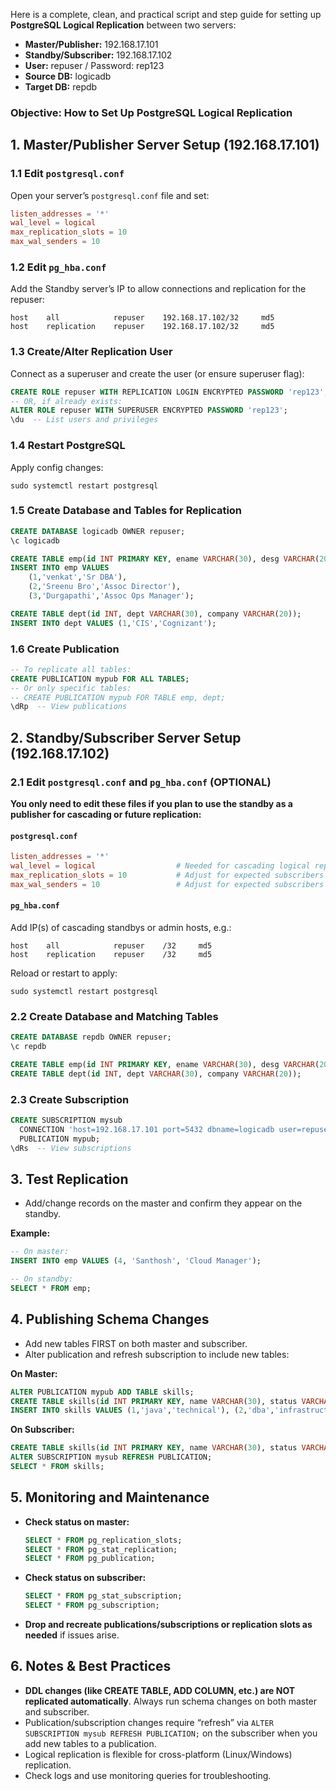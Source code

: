 Here is a complete, clean, and practical script and step guide for setting up **PostgreSQL Logical Replication** between two servers:  
- **Master/Publisher:** 192.168.17.101  
- **Standby/Subscriber:** 192.168.17.102  
- **User:** repuser / Password: rep123  
- **Source DB:** logicadb  
- **Target DB:** repdb

### Objective: How to Set Up PostgreSQL Logical Replication

## 1. Master/Publisher Server Setup (192.168.17.101)

### 1.1 Edit `postgresql.conf`
Open your server’s `postgresql.conf` file and set:
```conf
listen_addresses = '*'
wal_level = logical
max_replication_slots = 10
max_wal_senders = 10
```

### 1.2 Edit `pg_hba.conf`
Add the Standby server’s IP to allow connections and replication for the repuser:
```
host    all            repuser    192.168.17.102/32     md5
host    replication    repuser    192.168.17.102/32     md5
```

### 1.3 Create/Alter Replication User
Connect as a superuser and create the user (or ensure superuser flag):
```sql
CREATE ROLE repuser WITH REPLICATION LOGIN ENCRYPTED PASSWORD 'rep123';
-- OR, if already exists:
ALTER ROLE repuser WITH SUPERUSER ENCRYPTED PASSWORD 'rep123';
\du  -- List users and privileges
```

### 1.4 Restart PostgreSQL
Apply config changes:
```shell
sudo systemctl restart postgresql
```

### 1.5 Create Database and Tables for Replication
```sql
CREATE DATABASE logicadb OWNER repuser;
\c logicadb

CREATE TABLE emp(id INT PRIMARY KEY, ename VARCHAR(30), desg VARCHAR(20));
INSERT INTO emp VALUES
    (1,'venkat','Sr DBA'),
    (2,'Sreenu Bro','Assoc Director'),
    (3,'Durgapathi','Assoc Ops Manager');

CREATE TABLE dept(id INT, dept VARCHAR(30), company VARCHAR(20));
INSERT INTO dept VALUES (1,'CIS','Cognizant');
```

### 1.6 Create Publication
```sql
-- To replicate all tables:
CREATE PUBLICATION mypub FOR ALL TABLES;
-- Or only specific tables:
-- CREATE PUBLICATION mypub FOR TABLE emp, dept;
\dRp  -- View publications
```

## 2. Standby/Subscriber Server Setup (192.168.17.102)

### 2.1 Edit `postgresql.conf` and `pg_hba.conf` (OPTIONAL)
**You only need to edit these files if you plan to use the standby as a publisher for cascading or future replication:**

#### `postgresql.conf`
```conf
listen_addresses = '*'
wal_level = logical                  # Needed for cascading logical replication
max_replication_slots = 10           # Adjust for expected subscribers
max_wal_senders = 10                 # Adjust for expected subscribers
```
#### `pg_hba.conf`
Add IP(s) of cascading standbys or admin hosts, e.g.:
```
host    all            repuser    /32     md5
host    replication    repuser    /32     md5
```
Reload or restart to apply:
```shell
sudo systemctl restart postgresql
```

### 2.2 Create Database and Matching Tables
```sql
CREATE DATABASE repdb OWNER repuser;
\c repdb

CREATE TABLE emp(id INT PRIMARY KEY, ename VARCHAR(30), desg VARCHAR(20));
CREATE TABLE dept(id INT, dept VARCHAR(30), company VARCHAR(20));
```

### 2.3 Create Subscription
```sql
CREATE SUBSCRIPTION mysub
  CONNECTION 'host=192.168.17.101 port=5432 dbname=logicadb user=repuser password=rep123'
  PUBLICATION mypub;
\dRs  -- View subscriptions
```

## 3. Test Replication

- Add/change records on the master and confirm they appear on the standby.

**Example:**
```sql
-- On master:
INSERT INTO emp VALUES (4, 'Santhosh', 'Cloud Manager');

-- On standby:
SELECT * FROM emp;
```

## 4. Publishing Schema Changes

- Add new tables FIRST on both master and subscriber.
- Alter publication and refresh subscription to include new tables:

**On Master:**
```sql
ALTER PUBLICATION mypub ADD TABLE skills;
CREATE TABLE skills(id INT PRIMARY KEY, name VARCHAR(30), status VARCHAR(20));
INSERT INTO skills VALUES (1,'java','technical'), (2,'dba','infrastructure');
```
**On Subscriber:**
```sql
CREATE TABLE skills(id INT PRIMARY KEY, name VARCHAR(30), status VARCHAR(20));
ALTER SUBSCRIPTION mysub REFRESH PUBLICATION;
SELECT * FROM skills;
```

## 5. Monitoring and Maintenance

- **Check status on master:**
    ```sql
    SELECT * FROM pg_replication_slots;
    SELECT * FROM pg_stat_replication;
    SELECT * FROM pg_publication;
    ```
- **Check status on subscriber:**
    ```sql
    SELECT * FROM pg_stat_subscription;
    SELECT * FROM pg_subscription;
    ```

- **Drop and recreate publications/subscriptions or replication slots as needed** if issues arise.

## 6. Notes & Best Practices

- **DDL changes (like CREATE TABLE, ADD COLUMN, etc.) are NOT replicated automatically**. Always run schema changes on both master and subscriber.
- Publication/subscription changes require “refresh” via `ALTER SUBSCRIPTION mysub REFRESH PUBLICATION;` on the subscriber when you add new tables to a publication.
- Logical replication is flexible for cross-platform (Linux/Windows) replication.
- Check logs and use monitoring queries for troubleshooting.

